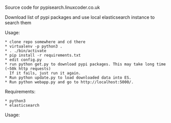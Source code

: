 Source code for pypisearch.linuxcoder.co.uk

Download list of pypi packages and use local elasticsearch instance to search them

Usage:

    * clone repo somewhere and cd there
    * virtualenv -p python3 .
    * . ./bin/activate
    * pip install -r requirements.txt
    * edit config.py
    * run python get.py to download pypi packages. This may take long time (~50k http requests)
      If it fails, just run it again.
    * Run python update.py to load downloaded data into ES.
    * Run python webapp.py and go to http://localhost:5000/.

Requirements:

    * python3
    * elasticsearch

Usage:

    
